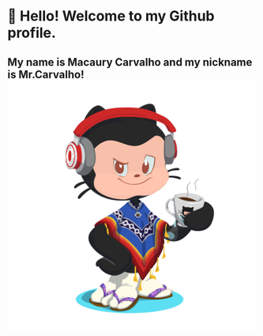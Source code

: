 # 👋 Hello! Welcome to my Github profile.
## My name is Macaury Carvalho and my nickname is Mr.Carvalho!   <img src="https://github.com/macaury/macaury/blob/main/octocat-1665545145686.png">



